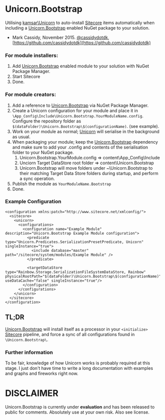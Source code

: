 # Unicorn.Bootstrap
Utilising [kamsar\Unicorn](https://github.com/kamsar/Unicorn) to auto-install [Sitecore](http://www.sitecore.net) items automatically when including a [Unicorn.Bootstrap](https://github.com/cassidydotdk/Unicorn.Bootstrap) enabled NuGet package to your solution.

- Mark Cassidy, November 2015. [@cassidydotdk](https://twitter.com/cassidydotdk), [https://github.com/cassidydotdk](https://github.com/cassidydotdk)

### For module installers:
1. Add [Unicorn.Bootstrap](https://github.com/cassidydotdk/Unicorn.Bootstrap) enabled module to your solution with NuGet Package Manager.
2. Start Sitecore
3. Done.

### For module creators:
1. Add a reference to [Unicorn.Bootstrap](https://github.com/cassidydotdk/Unicorn.Bootstrap) via NuGet Package Manager.
2. Create a Unicorn configuration for your module and place it in `\App_Config\Include\Unicorn.Bootstrap.YourModuleName.config`. Configure the repository folder as `$(dataFolder)\Unicorn.Bootstrap\$(configurationName)`. (see example).
3. Work on your module as normal; [Unicorn](https://github.com/kamsar/Unicorn) will serialise in the background as usual.
4. When packaging your module; keep the [Unicorn.Bootstrap](https://github.com/cassidydotdk/Unicorn.Bootstrap) dependency and make sure to add your .config and contents of the serialisation folder to your NuGet package.
	1. Unicorn.Bootstrap.YourModule.config => content\App_Config\Include
	2. Unciorn Target DataStore root folder => content\Unicorn.Bootstrap
	3. Unicorn.Bootstrap will move folders under ~\Unicorn.Bootstrap to their matching Target Data Store folders during startup, and perform a sync operation.
5. Publish the module as `YourModuleName.Bootstrap`
6. Done.

### Example Configuration
	<configuration xmlns:patch="http://www.sitecore.net/xmlconfig/">
	  <sitecore>
		<unicorn>
		  <configurations>
			<configuration name="Example Module" description="Unicorn.Bootstrap Example Module configuration">
			  <predicate type="Unicorn.Predicates.SerializationPresetPredicate, Unicorn" singleInstance="true">
	          	<include database="master" path="/sitecore/system/modules/Example Module" />
			  </predicate>
	
			  <targetDataStore type="Rainbow.Storage.SerializationFileSystemDataStore, Rainbow" physicalRootPath="$(dataFolder)\Unicorn.Bootstrap\$(configurationName)" useDataCache="false" singleInstance="true"/>
	   		</configuration>
		  </configurations>
		</unicorn>
	  </sitecore>
	</configuration>

## TL;DR ##
[Unicorn.Bootstrap](https://github.com/cassidydotdk/Unicorn.Bootstrap) will install itself as a processor in your `<initialize>` [Sitecore](http://www.sitecore.net) pipeline, and force a sync of all configurations found in `\Unicorn.Bootstrap\`.

### Further information
To be fair, knowledge of how Unicorn works is probably required at this stage. I just don't have time to write a long documentation with examples and graphs and fireworks right now.

# DISCLAIMER
Unicorn.Bootstrap is currently under **evaluation** and has been released to public for comments. Absolutely use at your own risk. Also see license.
